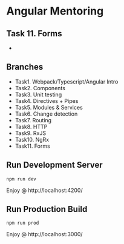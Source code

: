 # Angular Mentoring

## Task 11. Forms
 - 

## Branches
 - Task1. Webpack/Typescript/Angular Intro
 - Task2. Components
 - Task3. Unit testing
 - Task4. Directives + Pipes
 - Task5. Modules & Services
 - Task6. Change detection
 - Task7. Routing
 - Task8. HTTP
 - Task9. RxJS
 - Task10. NgRx
 - Task11. Forms

## Run Development Server
```
npm run dev
```
Enjoy @ http://localhost:4200/

## Run Production Build
```
npm run prod
```
Enjoy @ http://localhost:3000/

